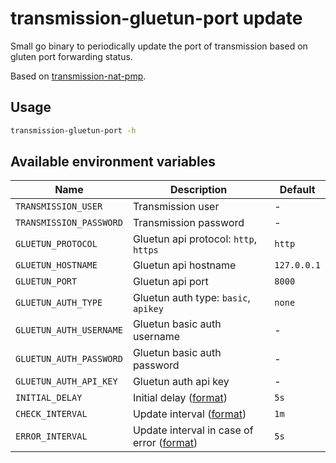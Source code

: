 # transmission-gluetun-port update

Small go binary to periodically update the port of transmission based on gluten port forwarding status.

Based on [transmission-nat-pmp](https://github.com/jordanpotter/transmission-nat-pmp).

## Usage

```bash
transmission-gluetun-port -h
```

## Available environment variables

| Name                    | Description                                                                        | Default     |
|-------------------------|------------------------------------------------------------------------------------|-------------|
| `TRANSMISSION_USER`     | Transmission user                                                                  | -           |
| `TRANSMISSION_PASSWORD` | Transmission password                                                              | -           |
| `GLUETUN_PROTOCOL`      | Gluetun api protocol: `http`, `https`                                              | `http`      |
| `GLUETUN_HOSTNAME`      | Gluetun api hostname                                                               | `127.0.0.1` |
| `GLUETUN_PORT`          | Gluetun api port                                                                   | `8000`      |
| `GLUETUN_AUTH_TYPE`     | Gluetun auth type: `basic`, `apikey`                                               | `none`      |
| `GLUETUN_AUTH_USERNAME` | Gluetun basic auth username                                                        | -           |
| `GLUETUN_AUTH_PASSWORD` | Gluetun basic auth password                                                        | -           |
| `GLUETUN_AUTH_API_KEY`  | Gluetun auth api key                                                               | -           |
| `INITIAL_DELAY`         | Initial delay ([format](https://pkg.go.dev/time#ParseDuration))                    | `5s`        |
| `CHECK_INTERVAL`        | Update interval ([format](https://pkg.go.dev/time#ParseDuration))                  | `1m`        |
| `ERROR_INTERVAL`        | Update interval in case of error ([format](https://pkg.go.dev/time#ParseDuration)) | `5s`        |
